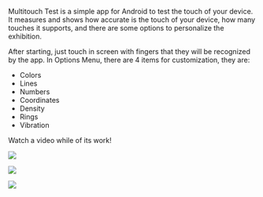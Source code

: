 Multitouch Test is a simple app for Android to test the touch of your device. It measures and shows how accurate is the touch of your device, how many touches it supports, and there are some options to personalize the exhibition.



After starting, just touch in screen with fingers that they will be recognized by the app.
In Options Menu, there are 4 items for customization, they are:


* Colors
* Lines
* Numbers
* Coordinates
* Density
* Rings
* Vibration





Watch a video while of its work!











![](http://i.imgur.com/2BS1USx.jpg)



![](http://i.imgur.com/KPv3YSj.jpg)









![](http://i.imgur.com/C0Dvvql.jpg)